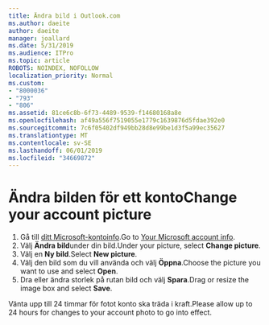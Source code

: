```yaml
---
title: Ändra bild i Outlook.com
ms.author: daeite
author: daeite
manager: joallard
ms.date: 5/31/2019
ms.audience: ITPro
ms.topic: article
ROBOTS: NOINDEX, NOFOLLOW
localization_priority: Normal
ms.custom:
- "8000036"
- "793"
- "806"
ms.assetid: 81ce6c8b-6f73-4489-9539-f14680168a8e
ms.openlocfilehash: af49a556f7519055e1779c1639876d5fdae392e0
ms.sourcegitcommit: 7c6f05402df949bb28d8e99be1d3f5a99ec35627
ms.translationtype: MT
ms.contentlocale: sv-SE
ms.lasthandoff: 06/01/2019
ms.locfileid: "34669872"
---
```

# <a name="change-your-account-picture"></a><span data-ttu-id="9fe53-102">Ändra bilden för ett konto</span><span class="sxs-lookup"><span data-stu-id="9fe53-102">Change your account picture</span></span>

1. <span data-ttu-id="9fe53-103">Gå till [ditt Microsoft-kontoinfo](https://go.microsoft.com/fwlink/p/?linkid=860841).</span><span class="sxs-lookup"><span data-stu-id="9fe53-103">Go to [Your Microsoft account info](https://go.microsoft.com/fwlink/p/?linkid=860841).</span></span>
2. <span data-ttu-id="9fe53-104">Välj **Ändra bild**under din bild.</span><span class="sxs-lookup"><span data-stu-id="9fe53-104">Under your picture, select **Change picture**.</span></span>
3. <span data-ttu-id="9fe53-105">Välj en **Ny bild**.</span><span class="sxs-lookup"><span data-stu-id="9fe53-105">Select **New picture**.</span></span>
4. <span data-ttu-id="9fe53-106">Välj den bild som du vill använda och välj **Öppna**.</span><span class="sxs-lookup"><span data-stu-id="9fe53-106">Choose the picture you want to use and select **Open**.</span></span>
5. <span data-ttu-id="9fe53-107">Dra eller ändra storlek på rutan bild och välj **Spara**.</span><span class="sxs-lookup"><span data-stu-id="9fe53-107">Drag or resize the image box and select **Save**.</span></span>

<span data-ttu-id="9fe53-108">Vänta upp till 24 timmar för fotot konto ska träda i kraft.</span><span class="sxs-lookup"><span data-stu-id="9fe53-108">Please allow up to 24 hours for changes to your account photo to go into effect.</span></span>